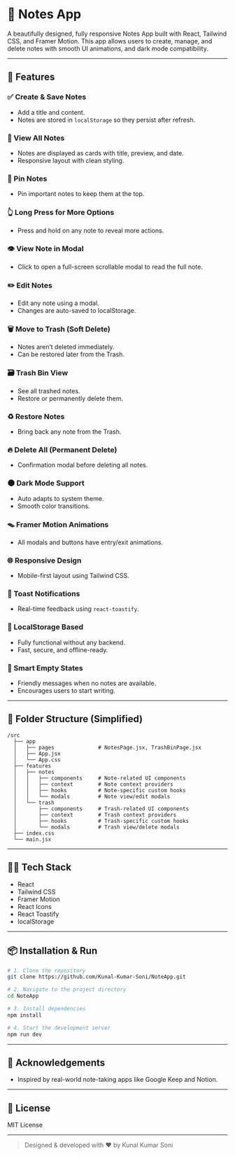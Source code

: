 # 📝 Notes App

A beautifully designed, fully responsive Notes App built with React, Tailwind CSS, and Framer Motion. This app allows users to create, manage, and delete notes with smooth UI animations, and dark mode compatibility.

---

## 🚀 Features

### ✅ Create & Save Notes

- Add a title and content.
- Notes are stored in `localStorage` so they persist after refresh.

### 💂 View All Notes

- Notes are displayed as cards with title, preview, and date.
- Responsive layout with clean styling.

### 📌 Pin Notes

- Pin important notes to keep them at the top.

### 👆 Long Press for More Options

- Press and hold on any note to reveal more actions.

### 👁 View Note in Modal

- Click to open a full-screen scrollable modal to read the full note.

### ✏️ Edit Notes

- Edit any note using a modal.
- Changes are auto-saved to localStorage.

### 🗑 Move to Trash (Soft Delete)

- Notes aren’t deleted immediately.
- Can be restored later from the Trash.

### 🗃 Trash Bin View

- See all trashed notes.
- Restore or permanently delete them.

### ♻️ Restore Notes

- Bring back any note from the Trash.

### 🔥 Delete All (Permanent Delete)

- Confirmation modal before deleting all notes.

### 🌑 Dark Mode Support

- Auto adapts to system theme.
- Smooth color transitions.

### 🪤 Framer Motion Animations

- All modals and buttons have entry/exit animations.

### 🌐 Responsive Design

- Mobile-first layout using Tailwind CSS.

### 🔔 Toast Notifications

- Real-time feedback using `react-toastify`.

### 🔐 LocalStorage Based

- Fully functional without any backend.
- Fast, secure, and offline-ready.

### 🧠 Smart Empty States

- Friendly messages when no notes are available.
- Encourages users to start writing.

---

## 📂 Folder Structure (Simplified)

```
/src
  ├── app
  │   ├── pages              # NotesPage.jsx, TrashBinPage.jsx
  │   ├── App.jsx
  │   └── App.css
  ├── features
  │   ├── notes
  │   │   ├── components     # Note-related UI components
  │   │   ├── context        # Note context providers
  │   │   ├── hooks          # Note-specific custom hooks
  │   │   └── modals         # Note view/edit modals
  │   └── trash
  │       ├── components     # Trash-related UI components
  │       ├── context        # Trash context providers
  │       ├── hooks          # Trash-specific custom hooks
  │       └── modals         # Trash view/delete modals
  ├── index.css
  └── main.jsx
```

---

## 🧑‍💻 Tech Stack

- React
- Tailwind CSS
- Framer Motion
- React Icons
- React Toastify
- localStorage

---

## 📦 Installation & Run

```bash
# 1. Clone the repository
git clone https://github.com/Kunal-Kumar-Soni/NoteApp.git

# 2. Navigate to the project directory
cd NoteApp

# 3. Install dependencies
npm install

# 4. Start the development server
npm run dev
```

---

## 🤝 Acknowledgements

- Inspired by real-world note-taking apps like Google Keep and Notion.

---

## 📃 License

MIT License

---

> Designed & developed with ❤️ by Kunal Kumar Soni
